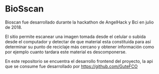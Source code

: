 # BioSscan

Bioscan fue desarrollado durante la hackathon de AngelHack y Bci en julio de 2018.

El sitio permite escanear una imagen tomada desde el celular o subida desde el computador y detectar de que material esta constituida para así determinar su punto de reciclaje más cercano y obtener información como por ejemplo cuanto tardara este material es descomponerse.

En este repositorio se encuentra el desarrollo frontend del proyecto, la api que se consume fue desarrollado por https://github.com/GuteFCO

